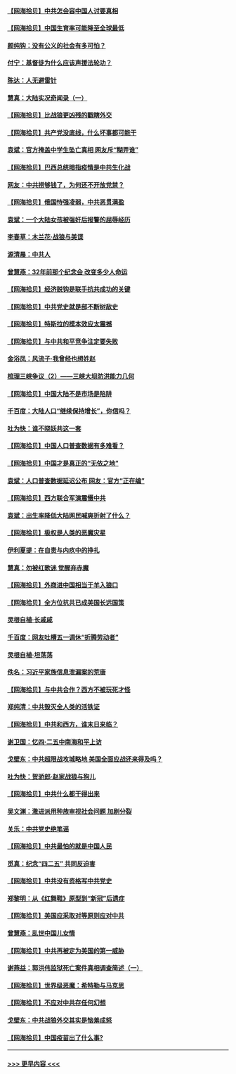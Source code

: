#### [【网海拾贝】中共怎会容中国人讨要真相](../pages/nsc993/n12952161.md?t=05152352) 
#### [【网海拾贝】中国生育率可能降至全球最低](../pages/nsc993/n12948793.md?t=05152352) 
#### [颜纯钩：没有公义的社会有多可怕？](../pages/nsc993/n12947626.md?t=05152352) 
#### [付宁：基督徒为什么应该声援法轮功？](../pages/nsc993/n12947233.md?t=05152352) 
#### [陈达：人无避雷针](../pages/nsc993/n12947098.md?t=05152352) 
#### [慧真：大陆实况奇闻录（一）](../pages/nsc993/n12945811.md?t=05152352) 
#### [【网海拾贝】比战狼更凶残的戳瞎外交](../pages/nsc993/n12945717.md?t=05152352) 
#### [【网海拾贝】共产党没底线，什么坏事都可能干](../pages/nsc993/n12942090.md?t=05152352) 
#### [袁斌：官方掩盖中学生坠亡真相 网友斥“糊弄谁”](../pages/nsc993/n12942029.md?t=05152352) 
#### [【网海拾贝】巴西总统暗指疫情是中共生化战](../pages/nsc993/n12938999.md?t=05152352) 
#### [网友：中共捞够钱了，为何还不开放党禁？](../pages/nsc993/n12938952.md?t=05152352) 
#### [【网海拾贝】俄国恃强凌弱，中共恶贯满盈](../pages/nsc993/n12936626.md?t=05152352) 
#### [袁斌：一个大陆女孩被强奸后报警的屈辱经历](../pages/nsc993/n12936547.md?t=05152352) 
#### [李春草：木兰花·战狼与美谍](../pages/nsc993/n12935995.md?t=05152352) 
#### [源清晨：中共人](../pages/nsc993/n12935589.md?t=05152352) 
#### [曾慧燕：32年前那个纪念会 改变多少人命运](../pages/nsc993/n12934233.md?t=05152352) 
#### [【网海拾贝】经济脱钩是联手抗共成功的关键](../pages/nsc993/n12934176.md?t=05152352) 
#### [【网海拾贝】中共党史就是部不断树敌史](../pages/nsc993/n12932844.md?t=05152352) 
#### [【网海拾贝】特斯拉的模本效应太震撼](../pages/nsc993/n12925626.md?t=05152352) 
#### [【网海拾贝】与中共和平竞争注定要失败](../pages/nsc993/n12923326.md?t=05152352) 
#### [金浴凤：风流子‧我曾经也想姓赵](../pages/nsc993/n12920911.md?t=05152352) 
#### [梳理三峡争议（2）——三峡大坝防洪能力几何](../pages/nsc993/n12920173.md?t=05152352) 
#### [【网海拾贝】中国大陆不是市场是陷阱](../pages/nsc993/n12920143.md?t=05152352) 
#### [千百度：大陆人口“继续保持增长”，你信吗？](../pages/nsc993/n12918946.md?t=05152352) 
#### [吐为快：谁不晓妖共这一套](../pages/nsc993/n12918941.md?t=05152352) 
#### [【网海拾贝】中国人口普查数据有多难看？](../pages/nsc993/n12917822.md?t=05152352) 
#### [【网海拾贝】中国才是真正的“无依之地”](../pages/nsc993/n12915845.md?t=05152352) 
#### [袁斌：人口普查数据延迟公布 网友：官方“正在编”](../pages/nsc993/n12915748.md?t=05152352) 
#### [【网海拾贝】西方联合军演震慑中共](../pages/nsc993/n12913466.md?t=05152352) 
#### [袁斌：出生率降低大陆网民喊爽折射了什么？](../pages/nsc993/n12913365.md?t=05152352) 
#### [【网海拾贝】极权是人类的恶魔灾星](../pages/nsc993/n12910697.md?t=05152352) 
#### [伊利夏提：在自责与内疚中的挣扎](../pages/nsc993/n12910493.md?t=05152352) 
#### [慧真：勿被红歌迷 觉醒弃赤魔](../pages/nsc993/n12910485.md?t=05152352) 
#### [【网海拾贝】外商进中国相当于羊入狼口](../pages/nsc993/n12908274.md?t=05152352) 
#### [【网海拾贝】全方位抗共已成美国长远国策](../pages/nsc993/n12906878.md?t=05152352) 
#### [灵根自植‧长戚戚](../pages/nsc993/n12905585.md?t=05152352) 
#### [千百度：网友吐槽五一调休“折腾劳动者”](../pages/nsc993/n12905934.md?t=05152352) 
#### [灵根自植‧坦荡荡](../pages/nsc993/n12905562.md?t=05152352) 
#### [佚名：习近平家族信息泄漏案的荒唐](../pages/nsc993/n12904705.md?t=05152352) 
#### [【网海拾贝】与中共合作？西方不被玩死才怪](../pages/nsc993/n12903873.md?t=05152352) 
#### [郑纯清：中共毁灭全人类的活铁证](../pages/nsc993/n12903785.md?t=05152352) 
#### [【网海拾贝】中共和西方，谁末日来临？](../pages/nsc993/n12903482.md?t=05152352) 
#### [谢卫国：忆四‧二五中南海和平上访](../pages/nsc993/n12902192.md?t=05152352) 
#### [戈壁东：中共超限战攻城略地 美国全面应战还来得及吗？](../pages/nsc993/n12902297.md?t=05152352) 
#### [吐为快：贺骄郎‧赵家战狼与狗儿](../pages/nsc993/n12902280.md?t=05152352) 
#### [【网海拾贝】中共什么都干得出来](../pages/nsc993/n12897500.md?t=05152352) 
#### [吴文渊：激进派用种族审视社会问题 加剧分裂](../pages/nsc993/n12893881.md?t=05152352) 
#### [关乐：中共党史绝笔谣](../pages/nsc993/n12897270.md?t=05152352) 
#### [【网海拾贝】中共最怕的就是中国人民](../pages/nsc993/n12894705.md?t=05152352) 
#### [觅真：纪念“四二五” 共同反迫害](../pages/nsc993/n12894553.md?t=05152352) 
#### [【网海拾贝】中共没有资格写中共党史](../pages/nsc993/n12892231.md?t=05152352) 
#### [郑黎明：从《红舞鞋》原型到“新冠”后遗症](../pages/nsc993/n12890469.md?t=05152352) 
#### [【网海拾贝】美国应采取对等原则应对中共](../pages/nsc993/n12889176.md?t=05152352) 
#### [曾慧燕：乱世中国儿女情](../pages/nsc993/n12887931.md?t=05152352) 
#### [【网海拾贝】中共再被定为美国的第一威胁](../pages/nsc993/n12887580.md?t=05152352) 
#### [谢燕益：郭洪伟监狱死亡案件真相调查简述（一）](../pages/nsc993/n12885648.md?t=05152352) 
#### [【网海拾贝】世界级恶魔：希特勒与马克思](../pages/nsc993/n12884062.md?t=05152352) 
#### [【网海拾贝】不应对中共存任何幻想](../pages/nsc993/n12881460.md?t=05152352) 
#### [戈壁东：中共战狼外交其实是恼羞成怒](../pages/nsc993/n12880392.md?t=05152352) 
#### [【网海拾贝】中国疫苗出了什么事?](../pages/nsc993/n12879124.md?t=05152352) 

----
#### [ >>> 更早内容 <<< ](../indexes/nsc993-earlier.md)
